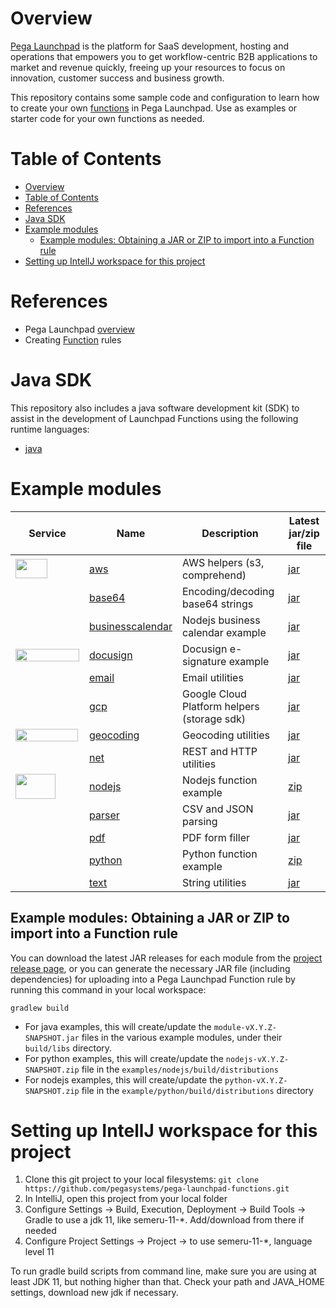 # Overview

[Pega Launchpad](https://launchpad.io/) is the platform for SaaS development, hosting and operations that empowers you to get workflow-centric B2B applications to market and revenue quickly, freeing up your resources to focus on innovation, customer success and business growth.

This repository contains some sample code and configuration to learn how to create your own [functions](https://docs.pega.com/bundle/launchpad/page/platform/launchpad/creating-custom-functions.html) in Pega Launchpad. Use as examples or starter code for your own functions as needed.

# Table of Contents

<!-- TOC -->
* [Overview](#overview)
* [Table of Contents](#table-of-contents)
* [References](#references)
* [Java SDK](#java-sdk)
* [Example modules](#example-modules)
  * [Example modules: Obtaining a JAR or ZIP to import into a Function rule](#example-modules-obtaining-a-jar-or-zip-to-import-into-a-function-rule)
* [Setting up IntellJ workspace for this project](#setting-up-intellj-workspace-for-this-project)
<!-- TOC -->

# References

- Pega Launchpad [overview](https://launchpad.io)
- Creating [Function](https://docs.pega.com/bundle/launchpad/page/platform/launchpad/creating-custom-functions.html) rules

# Java SDK

This repository also includes a java software development kit (SDK) to assist in the development of Launchpad Functions using the following runtime languages:

- [java](sdk/java)

# Example modules

| Service | Name                             | Description                      | Latest jar/zip file                                                                                                      |
|-------|---------------------------|----------------------------------|----------------------------------------------------------------------------------------------------------------------|
| <img src="https://upload.wikimedia.org/wikipedia/commons/thumb/9/93/Amazon_Web_Services_Logo.svg/512px-Amazon_Web_Services_Logo.svg.png" width=51 height=31 />      | [aws](examples/aws/)             | AWS helpers (s3, comprehend)     | [jar](https://github.com/pegasystems/pega-launchpad-functions/releases/download/v0.2.3/aws-0.2.3-SNAPSHOT.jar)    |
|       | [base64](examples/base64/)       | Encoding/decoding base64 strings | [jar](https://github.com/pegasystems/pega-launchpad-functions/releases/download/v0.2.3/base64-0.2.3-SNAPSHOT.jar)    |
|       | [businesscalendar](examples/businesscalendar/)       | Nodejs business calendar example | [jar](https://github.com/pegasystems/pega-launchpad-functions/releases/download/v0.2.3/business-calendar-0.2.3-SNAPSHOT.zip)    |
|  <img src="https://upload.wikimedia.org/wikipedia/commons/thumb/e/e3/Docusign_Full_Color.svg/768px-Docusign_Full_Color.svg.png?20240411204040" width=102 height=20 />     | [docusign](examples/docusign/)   | Docusign e-signature example     | [jar](https://github.com/pegasystems/pega-launchpad-functions/releases/download/v0.2.3/docusign-0.2.3-SNAPSHOT.jar)     | 
|        | [email](examples/email/)         | Email utilities                  | [jar](https://github.com/pegasystems/pega-launchpad-functions/releases/download/v0.2.3/email-0.2.3-SNAPSHOT.jar)     | 
| <img src="https://upload.wikimedia.org/wikipedia/commons/thumb/5/51/Google_Cloud_logo.svg/768px-Google_Cloud_logo.svg.png" height=16 width=100 />      | [gcp](examples/gcp/) | Google Cloud Platform helpers (storage sdk)  | [jar](https://github.com/pegasystems/pega-launchpad-functions/releases/download/v0.2.3/gcp-0.2.3-SNAPSHOT.jar) |
| <img src="https://upload.wikimedia.org/wikipedia/commons/d/dc/Google_Maps_Logo.svg" height=20 width=100 />      | [geocoding](examples/geocoding/) | Geocoding utilities              | [jar](https://github.com/pegasystems/pega-launchpad-functions/releases/download/v0.2.3/geocoding-0.2.3-SNAPSHOT.jar) |
|       | [net](examples/net/)             | REST and HTTP utilities          | [jar](https://github.com/pegasystems/pega-launchpad-functions/releases/download/v0.2.3/net-0.2.3-SNAPSHOT.jar)       | 
|  <img src="https://upload.wikimedia.org/wikipedia/commons/thumb/d/d9/Node.js_logo.svg/330px-Node.js_logo.svg.png" width=64 height=40 />     | [nodejs](examples/nodejs/)       | Nodejs function example          | [zip](https://github.com/pegasystems/pega-launchpad-functions/releases/download/v0.2.3/nodejs-0.2.3-SNAPSHOT.zip) |
|        | [parser](examples/parser/)       | CSV and JSON parsing             | [jar](https://github.com/pegasystems/pega-launchpad-functions/releases/download/v0.2.3/parser-0.2.3-SNAPSHOT.jar)    | 
|       | [pdf](examples/pdf/)             | PDF form filler                  | [jar](https://github.com/pegasystems/pega-launchpad-functions/releases/download/v0.2.3/pdf-0.2.3-SNAPSHOT.jar)       |
|       | [python](examples/python/)       | Python function example          | [zip](https://github.com/pegasystems/pega-launchpad-functions/releases/download/v0.2.3/python-0.2.3-SNAPSHOT.zip)  |
|       | [text](examples/text/)           | String utilities                 | [jar](https://github.com/pegasystems/pega-launchpad-functions/releases/download/v0.2.3/text-0.2.3-SNAPSHOT.jar)               | 

## Example modules: Obtaining a JAR or ZIP to import into a Function rule

You can download the latest JAR releases for each module from the [project release page](https://github.com/pegasystems/pega-launchpad-functions/releases), or you can generate the necessary JAR file (including dependencies) for uploading into a Pega Launchpad Function rule by running this command in your local workspace:

```gradlew build```

- For java examples, this will create/update the ```module-vX.Y.Z-SNAPSHOT.jar``` files in the various example modules, under their ```build/libs``` directory.
- For python examples, this will create/update the ```nodejs-vX.Y.Z-SNAPSHOT.zip``` file in the ```examples/nodejs/build/distributions```
- For nodejs examples, this will create/update the ```python-vX.Y.Z-SNAPSHOT.zip``` file in the ```example/python/build/distributions``` directory

# Setting up IntellJ workspace for this project

1. Clone this git project to your local filesystems: ```git clone https://github.com/pegasystems/pega-launchpad-functions.git```
2. In IntelliJ, open this project from your local folder
3. Configure Settings -> Build, Execution, Deployment -> Build Tools -> Gradle to use a jdk 11, like semeru-11-*. Add/download from there if needed
4. Configure Project Settings -> Project -> to use semeru-11-*, language level 11

To run gradle build scripts from command line, make sure you are using at least JDK 11, but nothing higher than that. Check your path and JAVA_HOME settings, download new jdk if necessary.


